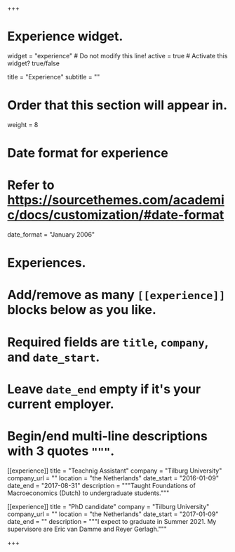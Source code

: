 +++
# Experience widget.
widget = "experience"  # Do not modify this line!
active = true  # Activate this widget? true/false

title = "Experience"
subtitle = ""

# Order that this section will appear in.
weight = 8

# Date format for experience
#   Refer to https://sourcethemes.com/academic/docs/customization/#date-format
date_format = "January 2006"

# Experiences.
#   Add/remove as many `[[experience]]` blocks below as you like.
#   Required fields are `title`, `company`, and `date_start`.
#   Leave `date_end` empty if it's your current employer.
#   Begin/end multi-line descriptions with 3 quotes `"""`.

  
  [[experience]]
  title = "Teachnig Assistant"
  company = "Tilburg University"
  company_url = ""
  location = "the Netherlands"
  date_start = "2016-01-09"
  date_end = "2017-08-31"
  description = """Taught Foundations of Macroeconomics (Dutch) to undergraduate students."""

[[experience]]
  title = "PhD candidate"
  company = "Tilburg University"
  company_url = ""
  location = "the Netherlands"
  date_start = "2017-01-09"
  date_end = ""
  description = """I expect to graduate in Summer 2021. My supervisore are Eric van Damme and Reyer Gerlagh."""

+++
